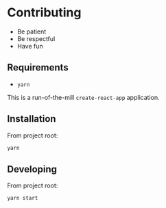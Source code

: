 # Contributing

- Be patient
- Be respectful
- Have fun

## Requirements

- `yarn`

This is a run-of-the-mill `create-react-app` application.

## Installation

From project root:

```bash
yarn
```

## Developing

From project root:

```bash
yarn start
```
